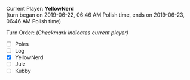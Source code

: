 Current Player: **YellowNerd**  
(turn began on 2019-06-22, 06:46 AM Polish time, ends on 2019-06-23, 06:46 AM Polish time)

Turn Order: *(Checkmark indicates current player)*
- [ ] Poles
- [ ] Log
- [x] YellowNerd
- [ ] Juiz
- [ ] Kubby
